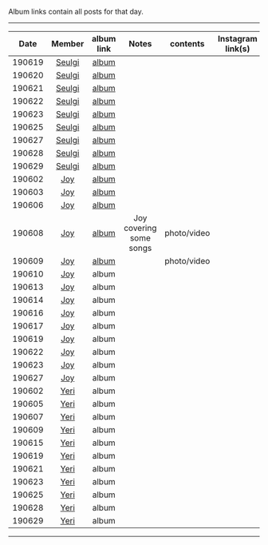 Album links contain all posts for that day.

***
| Date   | Member       | album link                           | Notes                   | contents    | Instagram link(s) |
|:------:|:------------:|:------------------------------------:|:-----------------------:|:-----------:|:-----------------:|
| 190619 | [Seulgi][ks] | [album](https://imgur.com/a/M7vCpoF) |                         |             |                   |
| 190620 | [Seulgi][ks] | [album](https://imgur.com/a/RJOrfqA) |                         |             |                   |
| 190621 | [Seulgi][ks] | [album](https://imgur.com/a/yF4tG62) |                         |             |                   |
| 190622 | [Seulgi][ks] | [album](https://imgur.com/a/IFf5X2i) |                         |             |                   |
| 190623 | [Seulgi][ks] | [album](https://imgur.com/a/3u3g7JI) |                         |             |                   |
| 190625 | [Seulgi][ks] | [album](https://imgur.com/a/7UFH8zu) |                         |             |                   |
| 190627 | [Seulgi][ks] | [album](https://imgur.com/a/7cWsods) |                         |             |                   |
| 190628 | [Seulgi][ks] | [album](https://imgur.com/a/s190uUN) |                         |             |                   |
| 190629 | [Seulgi][ks] | [album](https://imgur.com/a/BdW6xmN) |                         |             |                   |
| 190602 | [Joy][jy]    | [album](https://imgur.com/a/AWx2Rkv) |                         |             |                   |
| 190603 | [Joy][jy]    | [album](https://imgur.com/a/w9EZltL) |                         |             |                   |
| 190606 | [Joy][jy]    | [album](https://imgur.com/a/WkSkNYw) |                         |             |                   |
| 190608 | [Joy][jy]    | [album](https://imgur.com/a/wlYpu50) | Joy covering some songs | photo/video |                   |
| 190609 | [Joy][jy]    | [album](https://imgur.com/a/QJkLtOi) |                         | photo/video |                   |
| 190610 | [Joy][jy]    | album                                |                         |             |                   |
| 190613 | [Joy][jy]    | album                                |                         |             |                   |
| 190614 | [Joy][jy]    | album                                |                         |             |                   |
| 190616 | [Joy][jy]    | album                                |                         |             |                   |
| 190617 | [Joy][jy]    | album                                |                         |             |                   |
| 190619 | [Joy][jy]    | album                                |                         |             |                   |
| 190622 | [Joy][jy]    | album                                |                         |             |                   |
| 190623 | [Joy][jy]    | album                                |                         |             |                   |
| 190627 | [Joy][jy]    | album                                |                         |             |                   |
| 190602 | [Yeri][yr]   | album                                |                         |             |                   |
| 190605 | [Yeri][yr]   | album                                |                         |             |                   |
| 190607 | [Yeri][yr]   | album                                |                         |             |                   |
| 190609 | [Yeri][yr]   | album                                |                         |             |                   |
| 190615 | [Yeri][yr]   | album                                |                         |             |                   |
| 190619 | [Yeri][yr]   | album                                |                         |             |                   |
| 190621 | [Yeri][yr]   | album                                |                         |             |                   |
| 190623 | [Yeri][yr]   | album                                |                         |             |                   |
| 190625 | [Yeri][yr]   | album                                |                         |             |                   |
| 190628 | [Yeri][yr]   | album                                |                         |             |                   |
| 190629 | [Yeri][yr]   | album                                |                         |             |                   |

***

[jy]:https://www.instagram.com/_imyour_Joy/
[yr]:https://www.instagram.com/Yerimiese/
[ks]:https://www.instagram.com/hi_sseulgi/
[wd]:https://www.instagram.com/todayis_wendy/
[ir]:https://www.instagram.com/renebaebae/